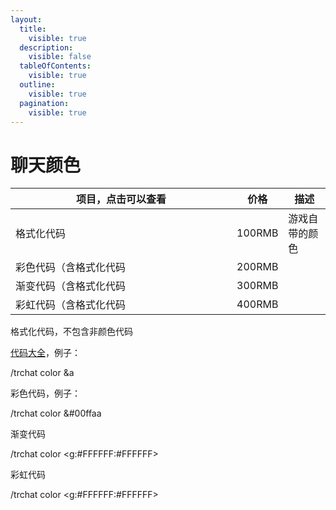 ```yaml
---
layout:
  title:
    visible: true
  description:
    visible: false
  tableOfContents:
    visible: true
  outline:
    visible: true
  pagination:
    visible: true
---
```


# 聊天颜色

<table><thead><tr><th width="338">项目，点击可以查看</th><th>价格</th><th>描述</th></tr></thead><tbody><tr><td>格式化代码</td><td>100RMB</td><td>游戏自带的颜色</td></tr><tr><td>彩色代码（含格式化代码</td><td>200RMB</td><td></td></tr><tr><td>渐变代码（含格式化代码</td><td>300RMB</td><td></td></tr><tr><td>彩虹代码（含格式化代码</td><td>400RMB</td><td></td></tr></tbody></table>

格式化代码，不包含非颜色代码

[代码大全](https://zh.minecraft.wiki/w/%E6%A0%BC%E5%BC%8F%E5%8C%96%E4%BB%A3%E7%A0%81)，例子：

/trchat color \&a

彩色代码，例子：

/trchat color \&#00ffaa

渐变代码

/trchat color \<g:#FFFFFF:#FFFFFF>

彩虹代码

/trchat color \<g:#FFFFFF:#FFFFFF>
